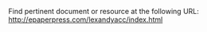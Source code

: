 Find pertinent document or resource at the following URL:
http://epaperpress.com/lexandyacc/index.html
